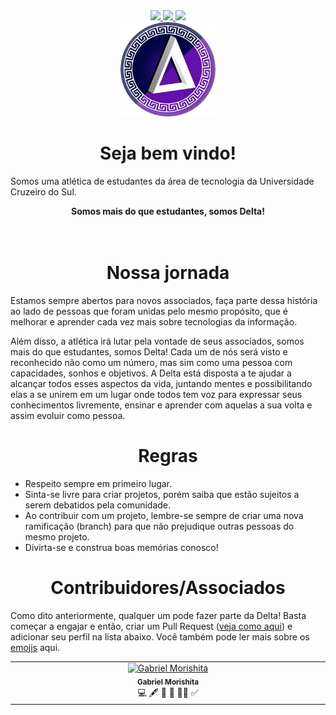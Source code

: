 <div align="center">
  <a href="#">
    <img src="https://media3.giphy.com/media/v1.Y2lkPTc5MGI3NjExYzcxM2ZjOGI1OGVmMmU0ZmIzYTg0MzY0MjUxNWJlYTg5ZGY2YTBlNCZlcD12MV9pbnRlcm5hbF9naWZzX2dpZklkJmN0PXM/X6igXqclj9f8Tf5XXG/giphy.gif" height="50">
  </a>

  <a href="#">
    <img src="https://readme-typing-svg.herokuapp.com?color=%238a2be2&size=24&center=true&vCenter=true&lines=Atlética+Delta+UNICSUL" />
  </a>

  <a href="#">
    <img src="https://media3.giphy.com/media/v1.Y2lkPTc5MGI3NjExYzcxM2ZjOGI1OGVmMmU0ZmIzYTg0MzY0MjUxNWJlYTg5ZGY2YTBlNCZlcD12MV9pbnRlcm5hbF9naWZzX2dpZklkJmN0PXM/X6igXqclj9f8Tf5XXG/giphy.gif" height="50">
  </a>
</div>

<div align="center">  
  <img src="https://github.com/DeltaUnicsul/.github/blob/main/profile/delta.png" width="30%">
</div>

<center> <h1> Seja bem vindo!</h1> </center>

Somos uma atlética de estudantes da área de tecnologia da Universidade Cruzeiro do Sul.

<center> <b>Somos mais do que estudantes, somos Delta!</b> </center>

<br />
<br />

<center> <h1> Nossa jornada </h1> </center>

Estamos sempre abertos para novos associados, faça parte dessa história ao lado de pessoas que foram unidas pelo mesmo propósito, que é melhorar e aprender cada vez mais sobre tecnologias da informação.

Além disso, a atlética irá lutar pela vontade de seus associados, somos mais do que estudantes, somos Delta! Cada um de nós será visto e reconhecido não como um número, mas sim como uma pessoa com capacidades, sonhos e objetivos. A Delta está disposta a te ajudar a alcançar todos esses aspectos da vida, juntando mentes e possibilitando elas a se unirem em um lugar onde todos tem voz para expressar seus conhecimentos livremente, ensinar e aprender com aquelas a sua volta e assim evoluir como pessoa.

<center> <h1> Regras </h1> </center>

- Respeito sempre em primeiro lugar.
- Sinta-se livre para criar projetos, porém saiba que estão sujeitos a serem debatidos pela comunidade.
- Ao contribuir com um projeto, lembre-se sempre de criar uma nova ramificação (branch) para que não prejudique outras pessoas do mesmo projeto.
- Divirta-se e construa boas memórias conosco!

<center> <h1> Contribuidores/Associados </h1> </center>

Como dito anteriormente, qualquer um pode fazer parte da Delta! Basta começar a engajar e então, criar um Pull Request ([veja como aqui](https://www.linkedin.com/pulse/como-gerar-seu-primeiro-pull-request-gabriel-morishita)) e adicionar seu perfil na lista abaixo. Você também pode ler mais sobre os [emojis](https://allcontributors.org/docs/pt-br/emoji-key) aqui.

<table>
  <tbody>
    <tr>
      <td align="center" valign="top" width="14.28%">
        <a href="https://github.com/Mourishitz">
          <img src="https://avatars.githubusercontent.com/Mourishitz" width="100px;" alt="Gabriel Morishita"/>
          <br />
          <sub><b>Gabriel Morishita</b></sub>
        </a>
        <br />
        <span title="Código">💻</span>
        <span title="Conteúdo">🖋</span>
        <span title="Documentação">📖</span>
        <span title="Design">🎨</span>
        <span title="Mentoria">🧑‍🏫</span>
        <span title="Tutorial">✅</span>
      </td>
    </tr>
  </tbody>
</table>
